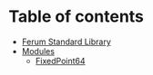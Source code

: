 # Table of contents

* [Ferum Standard Library](README.md)
* [Modules](docs/README.md)
  * [FixedPoint64](docs/fixed\_point\_64.md)
